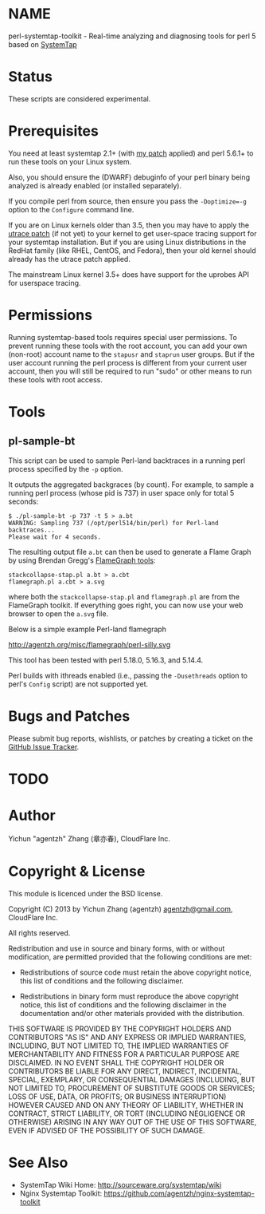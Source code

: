 NAME
====

perl-systemtap-toolkit - Real-time analyzing and diagnosing tools for perl 5 based on [SystemTap](http://sourceware.org/systemtap/wiki)

Status
======

These scripts are considered experimental.

Prerequisites
=============

You need at least systemtap 2.1+ (with [my patch](http://sourceware.org/ml/systemtap/2013-q2/msg00213.html) applied) and perl 5.6.1+ to run these tools on your Linux system.

Also, you should ensure the (DWARF) debuginfo of your perl binary being analyzed is already enabled (or installed separately).

If you compile perl from source, then ensure you pass the `-Doptimize=-g` option to the `Configure` command line.

If you are on Linux kernels older than 3.5, then you may have to apply the [utrace patch](http://sourceware.org/systemtap/wiki/utrace) (if not yet) to your kernel to get
user-space tracing support for your systemtap installation. But if you are using Linux distributions in the RedHat family (like RHEL, CentOS, and Fedora), then your old kernel should already has the utrace patch applied.

The mainstream Linux kernel 3.5+ does have support for the uprobes API for userspace tracing.

Permissions
===========

Running systemtap-based tools requires special user permissions. To prevent running
these tools with the root account,
you can add your own (non-root) account name to the `stapusr` and `staprun` user groups.
But if the user account running the perl process is different from your current
user account, then you will still be required to run "sudo" or other means to run these tools
with root access.

Tools
=====

pl-sample-bt
------------

This script can be used to sample Perl-land backtraces in a running perl process specified by the `-p` option.

It outputs the aggregated backgraces (by count). For example,
to sample a running perl process (whose pid is 737) in user space only for total 5 seconds:

    $ ./pl-sample-bt -p 737 -t 5 > a.bt
    WARNING: Sampling 737 (/opt/perl514/bin/perl) for Perl-land backtraces...
    Please wait for 4 seconds.

The resulting output file `a.bt` can then be used to generate a Flame Graph by using Brendan Gregg's [FlameGraph tools](https://github.com/brendangregg/FlameGraph):

    stackcollapse-stap.pl a.bt > a.cbt
    flamegraph.pl a.cbt > a.svg

where both the `stackcollapse-stap.pl` and `flamegraph.pl` are from the FlameGraph toolkit.
If everything goes right, you can now use your web browser to open the `a.svg` file.

Below is a simple example Perl-land flamegraph

http://agentzh.org/misc/flamegraph/perl-silly.svg

This tool has been tested with perl 5.18.0, 5.16.3, and 5.14.4.

Perl builds with ithreads enabled (i.e., passing the `-Dusethreads` option to perl's `Config` script) are not supported yet.

Bugs and Patches
================

Please submit bug reports, wishlists, or patches by creating a ticket on the [GitHub Issue Tracker](http://github.com/agentzh/perl-systemtap-toolkit/issues).

TODO
====

Author
======

Yichun "agentzh" Zhang (章亦春), CloudFlare Inc.

Copyright & License
===================

This module is licenced under the BSD license.

Copyright (C) 2013 by Yichun Zhang (agentzh) <agentzh@gmail.com>, CloudFlare Inc.

All rights reserved.

Redistribution and use in source and binary forms, with or without
modification, are permitted provided that the following conditions
are met:

* Redistributions of source code must retain the above copyright
notice, this list of conditions and the following disclaimer.

* Redistributions in binary form must reproduce the above copyright
notice, this list of conditions and the following disclaimer in the
documentation and/or other materials provided with the distribution.

THIS SOFTWARE IS PROVIDED BY THE COPYRIGHT HOLDERS AND CONTRIBUTORS
"AS IS" AND ANY EXPRESS OR IMPLIED WARRANTIES, INCLUDING, BUT NOT
LIMITED TO, THE IMPLIED WARRANTIES OF MERCHANTABILITY AND FITNESS FOR
A PARTICULAR PURPOSE ARE DISCLAIMED. IN NO EVENT SHALL THE COPYRIGHT
HOLDER OR CONTRIBUTORS BE LIABLE FOR ANY DIRECT, INDIRECT, INCIDENTAL,
SPECIAL, EXEMPLARY, OR CONSEQUENTIAL DAMAGES (INCLUDING, BUT NOT LIMITED
TO, PROCUREMENT OF SUBSTITUTE GOODS OR SERVICES; LOSS OF USE, DATA, OR
PROFITS; OR BUSINESS INTERRUPTION) HOWEVER CAUSED AND ON ANY THEORY OF
LIABILITY, WHETHER IN CONTRACT, STRICT LIABILITY, OR TORT (INCLUDING
NEGLIGENCE OR OTHERWISE) ARISING IN ANY WAY OUT OF THE USE OF THIS
SOFTWARE, EVEN IF ADVISED OF THE POSSIBILITY OF SUCH DAMAGE.

See Also
========
* SystemTap Wiki Home: http://sourceware.org/systemtap/wiki
* Nginx Systemtap Toolkit: https://github.com/agentzh/nginx-systemtap-toolkit
